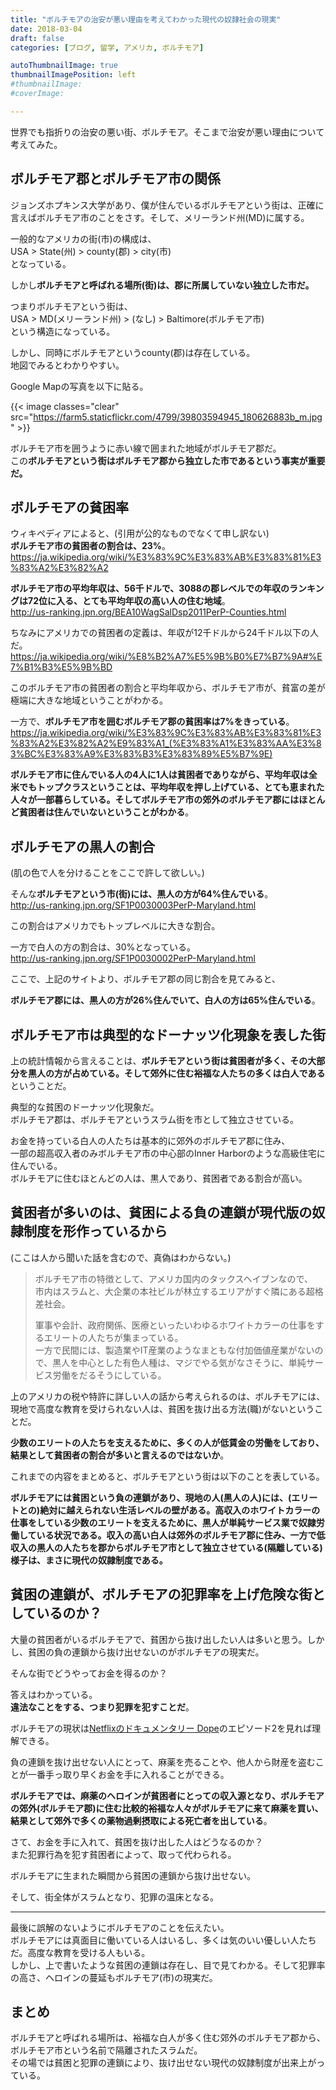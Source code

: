 ```yaml
---
title: "ボルチモアの治安が悪い理由を考えてわかった現代の奴隷社会の現実"
date: 2018-03-04
draft: false
categories: [ブログ, 留学, アメリカ, ボルチモア]

autoThumbnailImage: true
thumbnailImagePosition: left
#thumbnailImage:
#coverImage:

---
```


世界でも指折りの治安の悪い街、ボルチモア。そこまで治安が悪い理由について考えてみた。  

## ボルチモア郡とボルチモア市の関係

ジョンズホプキンス大学があり、僕が住んでいるボルチモアという街は、正確に言えばボルチモア市のことをさす。そして、メリーランド州(MD)に属する。

一般的なアメリカの街(市)の構成は、  
USA > State(州) > county(郡) > city(市)  
となっている。  

しかし**ボルチモアと呼ばれる場所(街)は、郡に所属していない独立した市だ。**  

つまりボルチモアという街は、  
USA > MD(メリーランド州) > (なし) > Baltimore(ボルチモア市)  
という構造になっている。  

しかし、同時にボルチモアというcounty(郡)は存在している。  
地図でみるとわかりやすい。  

Google Mapの写真を以下に貼る。  

{{< image classes="clear" src="https://farm5.staticflickr.com/4799/39803594945_180626883b_m.jpg" >}}

ボルチモア市を囲うように赤い線で囲まれた地域がボルチモア郡だ。  
この**ボルチモアという街はボルチモア郡から独立した市であるという事実が重要だ。**  

## ボルチモアの貧困率

ウィキペディアによると、(引用が公的なものでなくて申し訳ない)  
**ボルチモア市の貧困者の割合は、23%**。  
<https://ja.wikipedia.org/wiki/%E3%83%9C%E3%83%AB%E3%83%81%E3%83%A2%E3%82%A2>  

**ボルチモア市の平均年収は、56千ドルで、3088の郡レベルでの年収のランキングは72位に入る、とても平均年収の高い人の住む地域**。  
<http://us-ranking.jpn.org/BEA10WagSalDsp2011PerP-Counties.html>  

ちなみにアメリカでの貧困者の定義は、年収が12千ドルから24千ドル以下の人だ。  
<https://ja.wikipedia.org/wiki/%E8%B2%A7%E5%9B%B0%E7%B7%9A#%E7%B1%B3%E5%9B%BD>  

このボルチモア市の貧困者の割合と平均年収から、ボルチモア市が、貧富の差が極端に大きな地域ということがわかる。  

一方で、**ボルチモア市を囲むボルチモア郡の貧困率は7%をきっている**。  
<https://ja.wikipedia.org/wiki/%E3%83%9C%E3%83%AB%E3%83%81%E3%83%A2%E3%82%A2%E9%83%A1_(%E3%83%A1%E3%83%AA%E3%83%BC%E3%83%A9%E3%83%B3%E3%83%89%E5%B7%9E)>  


**ボルチモア市に住んでいる人の4人に1人は貧困者でありながら、平均年収は全米でもトップクラスということは、平均年収を押し上げている、とても恵まれた人々が一部暮らしている。そしてボルチモア市の郊外のボルチモア郡にはほとんど貧困者は住んでいないということがわかる**。  



## ボルチモアの黒人の割合

(肌の色で人を分けることをここで許して欲しい。)  

そんな**ボルチモアという市(街)には、黒人の方が64%住んでいる**。  
<http://us-ranking.jpn.org/SF1P0030003PerP-Maryland.html>  

この割合はアメリカでもトップレベルに大きな割合。  

一方で白人の方の割合は、30%となっている。  
<http://us-ranking.jpn.org/SF1P0030002PerP-Maryland.html>  

ここで、上記のサイトより、ボルチモア郡の同じ割合を見てみると、  

**ボルチモア郡には、黒人の方が26%住んでいて、白人の方は65%住んでいる**。  


## ボルチモア市は典型的なドーナッツ化現象を表した街

上の統計情報から言えることは、**ボルチモアという街は貧困者が多く、その大部分を黒人の方が占めている。そして郊外に住む裕福な人たちの多くは白人である**ということだ。  

典型的な貧困のドーナッツ化現象だ。  
ボルチモア郡は、ボルチモアというスラム街を市として独立させている。  

お金を持っている白人の人たちは基本的に郊外のボルチモア郡に住み、  
一部の超高収入者のみボルチモア市の中心部のInner Harborのような高級住宅に住んでいる。  
ボルチモアに住むほとんどの人は、黒人であり、貧困者である割合が高い。  


## 貧困者が多いのは、貧困による負の連鎖が現代版の奴隷制度を形作っているから

(ここは人から聞いた話を含むので、真偽はわからない。)  

> ボルチモア市の特徴として、アメリカ国内のタックスヘイブンなので、  
> 市内はスラムと、大企業の本社ビルが林立するエリアがすぐ隣にある超格差社会。  
> 
> 軍事や会計、政府関係、医療といったいわゆるホワイトカラーの仕事をするエリートの人たちが集まっている。  
> 一方で民間には、製造業やIT産業のようなまともな付加価値産業がないので、黒人を中心とした有色人種は、マジでやる気がなさそうに、単純サービス労働をだるそうにしている。  


上のアメリカの税や特許に詳しい人の話から考えられるのは、ボルチモアには、現地で高度な教育を受けられない人は、貧困を抜け出る方法(職)がないということだ。  


**少数のエリートの人たちを支えるために、多くの人が低賃金の労働をしており、結果として貧困者の割合が多いと言えるのではないか**。   


これまでの内容をまとめると、ボルチモアという街は以下のことを表している。  


**ボルチモアには貧困という負の連鎖があり、現地の人(黒人の人)には、(エリートとの)絶対に越えられない生活レベルの壁がある。高収入のホワイトカラーの仕事をしている少数のエリートを支えるために、黒人が単純サービス業で奴隷労働している状況である。収入の高い白人は郊外のボルチモア郡に住み、一方で低収入の黒人の人たちを郡からボルチモア市として独立させている(隔離している)様子は、まさに現代の奴隷制度である。**  


## 貧困の連鎖が、ボルチモアの犯罪率を上げ危険な街としているのか？

大量の貧困者がいるボルチモアで、貧困から抜け出したい人は多いと思う。しかし、貧困の負の連鎖から抜け出せないのがボルチモアの現実だ。  

そんな街でどうやってお金を得るのか？  

答えはわかっている。  
**違法なことをする、つまり犯罪を犯すことだ**。  

ボルチモアの現状は[Netflixのドキュメンタリー Dope](https://www.netflix.com/title/80178726)のエピソード2を見れば理解できる。  

負の連鎖を抜け出せない人にとって、麻薬を売ることや、他人から財産を盗むことが一番手っ取り早くお金を手に入れることができる。  

**ボルチモアでは、麻薬のヘロインが貧困者にとっての収入源となり、ボルチモアの郊外(ボルチモア郡)に住む比較的裕福な人々がボルチモアに来て麻薬を買い、結果として郊外で多くの薬物過剰摂取による死亡者を出している**。  

さて、お金を手に入れて、貧困を抜け出した人はどうなるのか？  
また犯罪行為を犯す貧困者によって、取って代わられる。  

ボルチモアに生まれた瞬間から貧困の連鎖から抜け出せない。  

そして、街全体がスラムとなり、犯罪の温床となる。  

---
最後に誤解のないようにボルチモアのことを伝えたい。  
ボルチモアには真面目に働いている人はいるし、多くは気のいい優しい人たちだ。高度な教育を受ける人もいる。  
しかし、上で書いたような貧困の連鎖は存在し、目で見てわかる。そして犯罪率の高さ、ヘロインの蔓延もボルチモア(市)の現実だ。  

## まとめ

ボルチモアと呼ばれる場所は、裕福な白人が多く住む郊外のボルチモア郡から、ボルチモア市という名前で隔離されたスラムだ。  
その場では貧困と犯罪の連鎖により、抜け出せない現代の奴隷制度が出来上がっている。  

